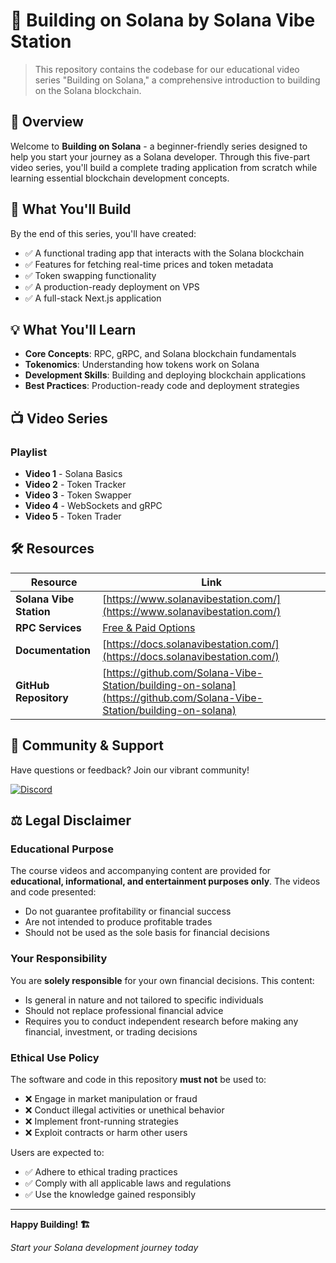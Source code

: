 # 🚀 Building on Solana by Solana Vibe Station

> This repository contains the codebase for our educational video series "Building on Solana," a comprehensive introduction to building on the Solana blockchain. 

## 📖 Overview

Welcome to **Building on Solana** - a beginner-friendly series designed to help you start your journey as a Solana developer. Through this five-part video series, you'll build a complete trading application from scratch while learning essential blockchain development concepts.

## 🎯 What You'll Build

By the end of this series, you'll have created:
- ✅ A functional trading app that interacts with the Solana blockchain
- ✅ Features for fetching real-time prices and token metadata
- ✅ Token swapping functionality
- ✅ A production-ready deployment on VPS
- ✅ A full-stack Next.js application

## 💡 What You'll Learn

- **Core Concepts**: RPC, gRPC, and Solana blockchain fundamentals
- **Tokenomics**: Understanding how tokens work on Solana
- **Development Skills**: Building and deploying blockchain applications
- **Best Practices**: Production-ready code and deployment strategies

## 📺 Video Series

### Playlist
- **Video 1** - Solana Basics
- **Video 2** - Token Tracker
- **Video 3** - Token Swapper
- **Video 4** - WebSockets and gRPC
- **Video 5** - Token Trader

## 🛠️ Resources

| Resource | Link |
|----------|------|
| **Solana Vibe Station** | [https://www.solanavibestation.com/](https://www.solanavibestation.com/) |
| **RPC Services** | [Free & Paid Options](https://cloud.solanavibestation.com/index.php?/products/) |
| **Documentation** | [https://docs.solanavibestation.com/](https://docs.solanavibestation.com/) |
| **GitHub Repository** | [https://github.com/Solana-Vibe-Station/building-on-solana](https://github.com/Solana-Vibe-Station/building-on-solana) |

## 🤝 Community & Support

Have questions or feedback? Join our vibrant community!

[![Discord](https://img.shields.io/badge/Discord-Join%20Our%20Community-7289DA?style=for-the-badge&logo=discord&logoColor=white)](https://discord.gg/JUGYpVzNG6)

## ⚖️ Legal Disclaimer

### Educational Purpose
The course videos and accompanying content are provided for **educational, informational, and entertainment purposes only**. The videos and code presented:
- Do not guarantee profitability or financial success
- Are not intended to produce profitable trades
- Should not be used as the sole basis for financial decisions

### Your Responsibility
You are **solely responsible** for your own financial decisions. This content:
- Is general in nature and not tailored to specific individuals
- Should not replace professional financial advice
- Requires you to conduct independent research before making any financial, investment, or trading decisions

### Ethical Use Policy
The software and code in this repository **must not** be used to:
- ❌ Engage in market manipulation or fraud
- ❌ Conduct illegal activities or unethical behavior
- ❌ Implement front-running strategies
- ❌ Exploit contracts or harm other users

Users are expected to:
- ✅ Adhere to ethical trading practices
- ✅ Comply with all applicable laws and regulations
- ✅ Use the knowledge gained responsibly

---

**Happy Building! 🏗️**

*Start your Solana development journey today*
